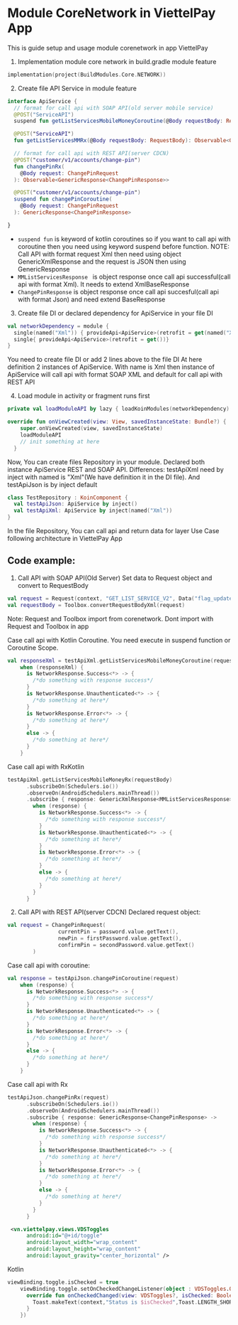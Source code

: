 # Module CoreNetwork in ViettelPay App
This is guide setup and usage module corenetwork in app ViettelPay
1. Implementation module core network in build.gradle module feature
```kotlin
implementation(project(BuildModules.Core.NETWORK))
```
2. Create file API Service in module feature
```kotlin
interface ApiService {
  // format for call api with SOAP API(old server mobile service)
  @POST("ServiceAPI")
  suspend fun getListServicesMobileMoneyCoroutine(@Body requestBody: RequestBody): GenericXmlResponse<MMListServicesResponse>

  @POST("ServiceAPI")
  fun getListServicesMMRx(@Body requestBody: RequestBody): Observable<GenericXmlResponse<MMListServicesResponse>>

  // format for call api with REST API(server CDCN)
  @POST("customer/v1/accounts/change-pin")
  fun changePinRx(
    @Body request: ChangePinRequest
  ): Observable<GenericResponse<ChangePinResponse>>

  @POST("customer/v1/accounts/change-pin")
  suspend fun changePinCoroutine(
    @Body request: ChangePinRequest
  ): GenericResponse<ChangePinResponse>

}
```
- ``` suspend fun ``` is keyword of kotlin coroutines so if you want to call api with coroutine then you need using keyword suspend before function.
NOTE: Call API with format request Xml then need using object GenericXmlResponse and the request is JSON then using GenericResponse
- ```MMListServicesResponse ``` is object response once call api successful(call api with format Xml). It needs to extend XmlBaseResponse
- ```ChangePinResponse``` is object response once call api succesful(call api with format Json) and need extend BaseResponse

3. Create file DI or declared dependency for ApiService in your file DI
```kotlin
val networkDependency = module {
  single(named("Xml")) { provideApi<ApiService>(retrofit = get(named("Xml"))) }
  single{ provideApi<ApiService>(retrofit = get())}
}
```
You need to create file DI or add 2 lines above to the file DI
At here definition 2 instances of ApiService. With name is Xml then instance of ApiService will call api with format SOAP XML and default for call api with REST API

4. Load module in activity or fragment runs first
```kotlin
private val loadModuleAPI by lazy { loadKoinModules(networkDependency) }

override fun onViewCreated(view: View, savedInstanceState: Bundle?) {
    super.onViewCreated(view, savedInstanceState)
    loadModuleAPI
    // init something at here
  }
```
Now, You can create files Repository in your module. 
Declared both instance ApiService REST and SOAP API.
Differences: testApiXml need by inject with named is "Xml"(We have definition it in the DI file). And testApiJson is by inject default 
``` kotlin
class TestRepository : KoinComponent {
  val testApiJson: ApiService by inject()
  val testApiXml: ApiService by inject(named("Xml"))
}
```
In the file Repository, You can call api and return data for layer Use Case following architecture in ViettelPay App
## Code example:
1. Call API with SOAP API(Old Server)
Set data to Request object and convert to RequestBody
``` kotlin
val request = Request(context, "GET_LIST_SERVICE_V2", Data("flag_update_service_client", "0"), Data("is_new", "1"))
val requestBody = Toolbox.convertRequestBodyXml(request)
```
Note: Request and Toolbox import from corenetwork. Dont import with Request and Toolbox in app

Case call api with Kotlin Coroutine. You need execute in suspend function or Coroutine Scope.
```kotlin
val responseXml = testApiXml.getListServicesMobileMoneyCoroutine(requestBody)
    when (responseXml) {
      is NetworkResponse.Success<*> -> {
        /*do something with response success*/
      }
      is NetworkResponse.Unauthenticated<*> -> {
        /*do something at here*/
      }
      is NetworkResponse.Error<*> -> {
        /*do something at here*/
      }
      else -> {
        /*do something at here*/
      }
    }
```
Case call api with RxKotlin
```kotlin
testApiXml.getListServicesMobileMoneyRx(requestBody)
      .subscribeOn(Schedulers.io())
      .observeOn(AndroidSchedulers.mainThread())
      .subscribe { response: GenericXmlResponse<MMListServicesResponse> ->
        when (response) {
          is NetworkResponse.Success<*> -> {
            /*do something with response success*/
          }
          is NetworkResponse.Unauthenticated<*> -> {
            /*do something at here*/
          }
          is NetworkResponse.Error<*> -> {
            /*do something at here*/
          }
          else -> {
            /*do something at here*/
          }
        }
      }
```

2. Call API with REST API(server CDCN)
Declared request object:
```kotlin
val request = ChangePinRequest(
                currentPin = password.value.getText(),
                newPin = firstPassword.value.getText(),
                confirmPin = secondPassword.value.getText()
        )
```
Case call api with coroutine:
```kotlin
val response = testApiJson.changePinCoroutine(request)
    when (response) {
      is NetworkResponse.Success<*> -> {
        /*do something with response success*/
      }
      is NetworkResponse.Unauthenticated<*> -> {
        /*do something at here*/
      }
      is NetworkResponse.Error<*> -> {
        /*do something at here*/
      }
      else -> {
        /*do something at here*/
      }
    }
```
Case call api with Rx
```kotlin
testApiJson.changePinRx(request)
      .subscribeOn(Schedulers.io())
      .observeOn(AndroidSchedulers.mainThread())
      .subscribe { response: GenericResponse<ChangePinResponse> ->
        when (response) {
          is NetworkResponse.Success<*> -> {
            /*do something with response success*/
          }
          is NetworkResponse.Unauthenticated<*> -> {
            /*do something at here*/
          }
          is NetworkResponse.Error<*> -> {
            /*do something at here*/
          }
          else -> {
            /*do something at here*/
          }
        }
      }
```

```xml
 <vn.viettelpay.views.VDSToggles
      android:id="@+id/toggle"
      android:layout_width="wrap_content"
      android:layout_height="wrap_content"
      android:layout_gravity="center_horizontal" />
```
Kotlin 
```kotlin
viewBinding.toggle.isChecked = true
    viewBinding.toggle.setOnCheckedChangeListener(object : VDSToggles.OnCheckedChangeListener{
      override fun onCheckedChanged(view: VDSToggles?, isChecked: Boolean) {
        Toast.makeText(context,"Status is $isChecked",Toast.LENGTH_SHORT).show()
      }
    })
```

